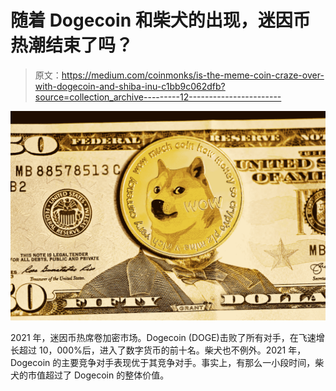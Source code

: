 # 随着 Dogecoin 和柴犬的出现，迷因币热潮结束了吗？

> 原文：<https://medium.com/coinmonks/is-the-meme-coin-craze-over-with-dogecoin-and-shiba-inu-c1bb9c062dfb?source=collection_archive---------12----------------------->

![](img/7daccc73873bc50d01f13ad4b41da614.png)

2021 年，迷因币热席卷加密市场。Dogecoin (DOGE)击败了所有对手，在飞速增长超过 10，000%后，进入了数字货币的前十名。柴犬也不例外。2021 年，Dogecoin 的主要竞争对手表现优于其竞争对手。事实上，有那么一小段时间，柴犬的市值超过了 Dogecoin 的整体价值。